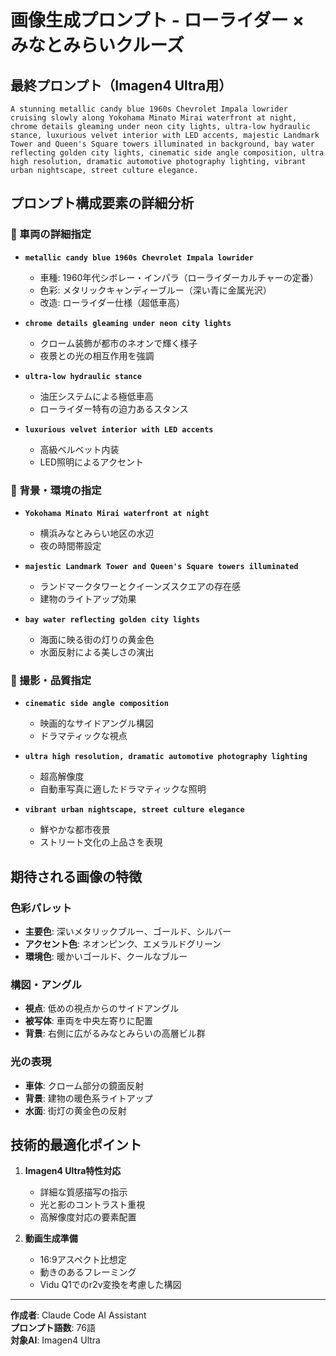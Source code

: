 # 画像生成プロンプト - ローライダー × みなとみらいクルーズ

## 最終プロンプト（Imagen4 Ultra用）

```
A stunning metallic candy blue 1960s Chevrolet Impala lowrider cruising slowly along Yokohama Minato Mirai waterfront at night, chrome details gleaming under neon city lights, ultra-low hydraulic stance, luxurious velvet interior with LED accents, majestic Landmark Tower and Queen's Square towers illuminated in background, bay water reflecting golden city lights, cinematic side angle composition, ultra high resolution, dramatic automotive photography lighting, vibrant urban nightscape, street culture elegance.
```

## プロンプト構成要素の詳細分析

### 🚗 車両の詳細指定
- **`metallic candy blue 1960s Chevrolet Impala lowrider`**
  - 車種: 1960年代シボレー・インパラ（ローライダーカルチャーの定番）
  - 色彩: メタリックキャンディーブルー（深い青に金属光沢）
  - 改造: ローライダー仕様（超低車高）

- **`chrome details gleaming under neon city lights`**
  - クローム装飾が都市のネオンで輝く様子
  - 夜景との光の相互作用を強調

- **`ultra-low hydraulic stance`**
  - 油圧システムによる極低車高
  - ローライダー特有の迫力あるスタンス

- **`luxurious velvet interior with LED accents`**
  - 高級ベルベット内装
  - LED照明によるアクセント

### 🌃 背景・環境の指定
- **`Yokohama Minato Mirai waterfront at night`**
  - 横浜みなとみらい地区の水辺
  - 夜の時間帯設定

- **`majestic Landmark Tower and Queen's Square towers illuminated`**
  - ランドマークタワーとクイーンズスクエアの存在感
  - 建物のライトアップ効果

- **`bay water reflecting golden city lights`**
  - 海面に映る街の灯りの黄金色
  - 水面反射による美しさの演出

### 📸 撮影・品質指定
- **`cinematic side angle composition`**
  - 映画的なサイドアングル構図
  - ドラマティックな視点

- **`ultra high resolution, dramatic automotive photography lighting`**
  - 超高解像度
  - 自動車写真に適したドラマティックな照明

- **`vibrant urban nightscape, street culture elegance`**
  - 鮮やかな都市夜景
  - ストリート文化の上品さを表現

## 期待される画像の特徴

### 色彩パレット
- **主要色**: 深いメタリックブルー、ゴールド、シルバー
- **アクセント色**: ネオンピンク、エメラルドグリーン
- **環境色**: 暖かいゴールド、クールなブルー

### 構図・アングル
- **視点**: 低めの視点からのサイドアングル
- **被写体**: 車両を中央左寄りに配置
- **背景**: 右側に広がるみなとみらいの高層ビル群

### 光の表現
- **車体**: クローム部分の鏡面反射
- **背景**: 建物の暖色系ライトアップ
- **水面**: 街灯の黄金色の反射

## 技術的最適化ポイント

1. **Imagen4 Ultra特性対応**
   - 詳細な質感描写の指示
   - 光と影のコントラスト重視
   - 高解像度対応の要素配置

2. **動画生成準備**
   - 16:9アスペクト比想定
   - 動きのあるフレーミング
   - Vidu Q1でのr2v変換を考慮した構図

---

**作成者**: Claude Code AI Assistant  
**プロンプト語数**: 76語  
**対象AI**: Imagen4 Ultra